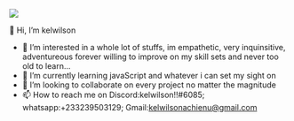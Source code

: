 ![](https:https://www.canva.com/design/DAFGB6pYKKA/view)

 👋 Hi, I’m kelwilson



- 👀 I’m interested in a whole lot of stuffs, im empathetic, very inquinsitive, adventureous forever willing to improve on my skill sets and never too old to learn...
- 🌱 I’m currently learning javaScript and whatever i can set my sight on
- 💞️ I’m looking to collaborate on every project no matter the magnitude
- 📫 How to reach me on Discord:kelwilson!!#6085; whatsapp:+233239503129; Gmail:kelwilsonachienu@gmail.com

<!---
kelwilson/kelwilson is a ✨ special ✨ repository because its `README.md` (this file) appears on your GitHub profile.
You can click the Preview link to take a look at your changes.
--->
